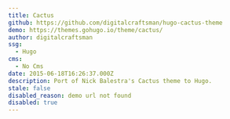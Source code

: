 ```yaml
---
title: Cactus
github: https://github.com/digitalcraftsman/hugo-cactus-theme
demo: https://themes.gohugo.io/theme/cactus/
author: digitalcraftsman
ssg:
  - Hugo
cms:
  - No Cms
date: 2015-06-18T16:26:37.000Z
description: Port of Nick Balestra's Cactus theme to Hugo.
stale: false
disabled_reason: demo url not found
disabled: true
---
```


